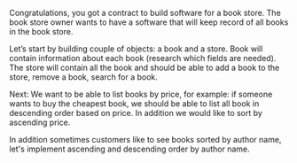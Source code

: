 Congratulations, you got a contract to build software for a book store. The book store owner wants to have a software that will keep record of all books in the book store. 

Let’s start by building couple of objects: a book and a store. Book will contain information about each book (research which fields are needed). The store will contain all the book and should be able to add a book to the store, remove a book, search for a book. 

Next:
We want to be able to list books by price, for example: if someone wants to buy the cheapest book, we should be able to list all book in descending order based on price. In addition we would like to sort by ascending price.

In addition sometimes customers like to see books sorted by author name, let's implement ascending and descending order by author name.